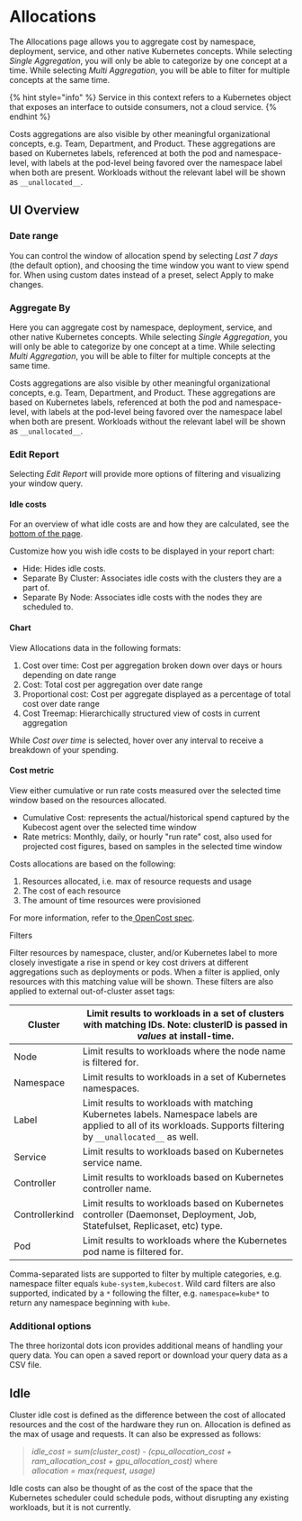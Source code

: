 # Allocations

The Allocations page allows you to aggregate cost by namespace, deployment, service, and other native Kubernetes concepts. While selecting _Single Aggregation_, you will only be able to categorize by one concept at a time. While selecting _Multi Aggregation_, you will be able to filter for multiple concepts at the same time.

{% hint style="info" %}
Service in this context refers to a Kubernetes object that exposes an interface to outside consumers, not a cloud service.
{% endhint %}

Costs aggregations are also visible by other meaningful organizational concepts, e.g. Team, Department, and Product. These aggregations are based on Kubernetes labels, referenced at both the pod and namespace-level, with labels at the pod-level being favored over the namespace label when both are present. Workloads without the relevant label will be shown as `__unallocated__`.

## UI Overview

### Date range

You can control the window of allocation spend by selecting _Last 7 days_ (the default option), and choosing the time window you want to view spend for. When using custom dates instead of a preset, select Apply to make changes.

### Aggregate By

Here you can aggregate cost by namespace, deployment, service, and other native Kubernetes concepts. While selecting _Single Aggregation_, you will only be able to categorize by one concept at a time. While selecting _Multi Aggregation_, you will be able to filter for multiple concepts at the same time.

Costs aggregations are also visible by other meaningful organizational concepts, e.g. Team, Department, and Product. These aggregations are based on Kubernetes labels, referenced at both the pod and namespace-level, with labels at the pod-level being favored over the namespace label when both are present. Workloads without the relevant label will be shown as `__unallocated__`.

### Edit Report

Selecting _Edit Report_ will provide more options of filtering and visualizing your window query.

#### Idle costs

For an overview of what idle costs are and how they are calculated, see the [bottom of the page](/kubecost-cloud/using-the-kubecost-cloud-ui/cloud-allocations-dashboard.md#idle).

Customize how you wish idle costs to be displayed in your report chart:

* Hide: Hides idle costs.
* Separate By Cluster: Associates idle costs with the clusters they are a part of.
* Separate By Node: Associates idle costs with the nodes they are scheduled to.

#### Chart

View Allocations data in the following formats:

1. Cost over time: Cost per aggregation broken down over days or hours depending on date range
2. Cost: Total cost per aggregation over date range
3. Proportional cost: Cost per aggregate displayed as a percentage of total cost over date range
4. Cost Treemap: Hierarchically structured view of costs in current aggregation

While _Cost over time_ is selected, hover over any interval to receive a breakdown of your spending.

#### Cost metric

View either cumulative or run rate costs measured over the selected time window based on the resources allocated.

* Cumulative Cost: represents the actual/historical spend captured by the Kubecost agent over the selected time window
* Rate metrics: Monthly, daily, or hourly "run rate" cost, also used for projected cost figures, based on samples in the selected time window

Costs allocations are based on the following:

1. Resources allocated, i.e. max of resource requests and usage
2. The cost of each resource
3. The amount of time resources were provisioned

For more information, refer to the[ OpenCost spec](https://github.com/opencost/opencost/blob/develop/spec/opencost-specv01.md).

Filters

Filter resources by namespace, cluster, and/or Kubernetes label to more closely investigate a rise in spend or key cost drivers at different aggregations such as deployments or pods. When a filter is applied, only resources with this matching value will be shown. These filters are also applied to external out-of-cluster asset tags:

| Cluster        | Limit results to workloads in a set of clusters with matching IDs. Note: clusterID is passed in _values_ at install-time.                                          |
| -------------- | ------------------------------------------------------------------------------------------------------------------------------------------------------------------ |
| Node           | Limit results to workloads where the node name is filtered for.                                                                                                    |
| Namespace      | Limit results to workloads in a set of Kubernetes namespaces.                                                                                                      |
| Label          | Limit results to workloads with matching Kubernetes labels. Namespace labels are applied to all of its workloads. Supports filtering by `__unallocated__` as well. |
| Service        | Limit results to workloads based on Kubernetes service name.                                                                                                       |
| Controller     | Limit results to workloads based on Kubernetes controller name.                                                                                                    |
| Controllerkind | Limit results to workloads based on Kubernetes controller (Daemonset, Deployment, Job, Statefulset, Replicaset, etc) type.                                         |
| Pod            | Limit results to workloads where the Kubernetes pod name is filtered for.                                                                                          |

Comma-separated lists are supported to filter by multiple categories, e.g. namespace filter equals `kube-system,kubecost`. Wild card filters are also supported, indicated by a `*` following the filter, e.g. `namespace=kube*` to return any namespace beginning with `kube`.

### Additional options

The three horizontal dots icon provides additional means of handling your query data. You can open a saved report or download your query data as a CSV file.

## Idle

Cluster idle cost is defined as the difference between the cost of allocated resources and the cost of the hardware they run on. Allocation is defined as the max of usage and requests. It can also be expressed as follows:

> _idle\_cost = sum(cluster\_cost) - (cpu\_allocation\_cost + ram\_allocation\_cost + gpu\_allocation\_cost)_
> where\
> _allocation = max(request, usage)_

Idle costs can also be thought of as the cost of the space that the Kubernetes scheduler could schedule pods, without disrupting any existing workloads, but it is not currently.